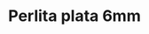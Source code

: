 ---
title: Perlita plata 6mm
date: 
draft: false

# descripcion
description : Perla de plata

materials: Plata 925

color: Plateado

dimensions: 6mm diam

code: 01-20-0498

type: "Aros"

categories: []

price: $1.420,00

price_eftvo: $1.205,00

# Images
# first image will be shown in the product page
images:
  # - image: "images/path_to_image"
  # La ubicacion de las imagenes es imagenes/Aros/Aros.Solo Plata/01-20-0498-perlita-plata-6mm
  - image: "./images/aros/solo_plata/01-20-0498_a.JPG"
---